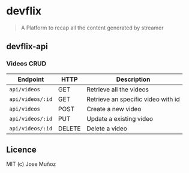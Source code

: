 # devflix
> A Platform to recap all the content generated by streamer

## devflix-api
### Videos CRUD

| Endpoint         | HTTP   | Description                        |
| ---------------- | ------ | ---------------------------------- |
| `api/videos`     | GET    | Retrieve all the videos            |
| `api/videos/:id` | GET    | Retrieve an specific video with id |
| `api/videos`     | POST   | Create a new video                 |
| `api/videos/:id` | PUT    | Update a existing video            |
| `api/videos/:id` | DELETE | Delete a video                     |

## Licence
MIT (c) Jose Muñoz